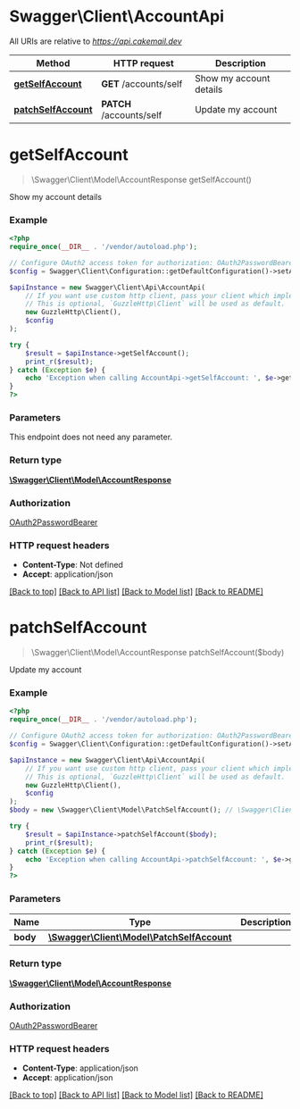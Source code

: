 # Swagger\Client\AccountApi

All URIs are relative to *https://api.cakemail.dev*

Method | HTTP request | Description
------------- | ------------- | -------------
[**getSelfAccount**](AccountApi.md#getselfaccount) | **GET** /accounts/self | Show my account details
[**patchSelfAccount**](AccountApi.md#patchselfaccount) | **PATCH** /accounts/self | Update my account

# **getSelfAccount**
> \Swagger\Client\Model\AccountResponse getSelfAccount()

Show my account details

### Example
```php
<?php
require_once(__DIR__ . '/vendor/autoload.php');

// Configure OAuth2 access token for authorization: OAuth2PasswordBearer
$config = Swagger\Client\Configuration::getDefaultConfiguration()->setAccessToken('YOUR_ACCESS_TOKEN');

$apiInstance = new Swagger\Client\Api\AccountApi(
    // If you want use custom http client, pass your client which implements `GuzzleHttp\ClientInterface`.
    // This is optional, `GuzzleHttp\Client` will be used as default.
    new GuzzleHttp\Client(),
    $config
);

try {
    $result = $apiInstance->getSelfAccount();
    print_r($result);
} catch (Exception $e) {
    echo 'Exception when calling AccountApi->getSelfAccount: ', $e->getMessage(), PHP_EOL;
}
?>
```

### Parameters
This endpoint does not need any parameter.

### Return type

[**\Swagger\Client\Model\AccountResponse**](../Model/AccountResponse.md)

### Authorization

[OAuth2PasswordBearer](../../README.md#OAuth2PasswordBearer)

### HTTP request headers

 - **Content-Type**: Not defined
 - **Accept**: application/json

[[Back to top]](#) [[Back to API list]](../../README.md#documentation-for-api-endpoints) [[Back to Model list]](../../README.md#documentation-for-models) [[Back to README]](../../README.md)

# **patchSelfAccount**
> \Swagger\Client\Model\AccountResponse patchSelfAccount($body)

Update my account

### Example
```php
<?php
require_once(__DIR__ . '/vendor/autoload.php');

// Configure OAuth2 access token for authorization: OAuth2PasswordBearer
$config = Swagger\Client\Configuration::getDefaultConfiguration()->setAccessToken('YOUR_ACCESS_TOKEN');

$apiInstance = new Swagger\Client\Api\AccountApi(
    // If you want use custom http client, pass your client which implements `GuzzleHttp\ClientInterface`.
    // This is optional, `GuzzleHttp\Client` will be used as default.
    new GuzzleHttp\Client(),
    $config
);
$body = new \Swagger\Client\Model\PatchSelfAccount(); // \Swagger\Client\Model\PatchSelfAccount | 

try {
    $result = $apiInstance->patchSelfAccount($body);
    print_r($result);
} catch (Exception $e) {
    echo 'Exception when calling AccountApi->patchSelfAccount: ', $e->getMessage(), PHP_EOL;
}
?>
```

### Parameters

Name | Type | Description  | Notes
------------- | ------------- | ------------- | -------------
 **body** | [**\Swagger\Client\Model\PatchSelfAccount**](../Model/PatchSelfAccount.md)|  |

### Return type

[**\Swagger\Client\Model\AccountResponse**](../Model/AccountResponse.md)

### Authorization

[OAuth2PasswordBearer](../../README.md#OAuth2PasswordBearer)

### HTTP request headers

 - **Content-Type**: application/json
 - **Accept**: application/json

[[Back to top]](#) [[Back to API list]](../../README.md#documentation-for-api-endpoints) [[Back to Model list]](../../README.md#documentation-for-models) [[Back to README]](../../README.md)

